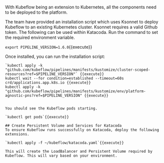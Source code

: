 With Kubeflow being an extension to Kubernetes, all the components need to be deployed to the platform. 

The team have provided an installation script which uses Ksonnet to deploy Kubeflow to an existing Kubernetes cluster. Ksonnet requires a valid Github token. The following can be used within Katacoda. Run the command to set the required environment variable.

`
export PIPELINE_VERSION=1.6.0
`{{execute}}

Once installed, you can run the installation script:

```
`kubectl apply -k "github.com/kubeflow/pipelines/manifests/kustomize/cluster-scoped-resources?ref=$PIPELINE_VERSION"` {{execute}}
kubectl wait --for condition=established --timeout=60s crd/applications.app.k8s.io {{execute}}
kubectl apply -k "github.com/kubeflow/pipelines/manifests/kustomize/env/platform-agnostic-pns?ref=$PIPELINE_VERSION" {{execute}}


You should see the Kubeflow pods starting.

`kubectl get pods`{{execute}}

## Create Persistent Volume and Services for Katacoda
To ensure Kubeflow runs successfully on Katacoda, deploy the following extensions.

`kubectl apply -f ~/kubeflow/katacoda.yaml`{{execute}}

This will create the LoadBalancer and Persistent Volume required by Kubeflow. This will vary based on your environment.